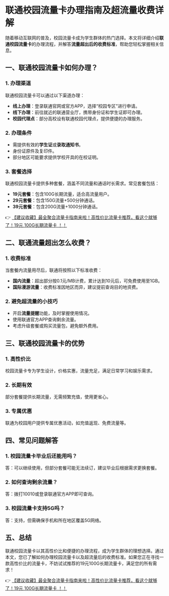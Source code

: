 # 联通校园流量卡办理指南及超流量收费详解

随着移动互联网的普及，校园流量卡成为学生群体的热门选择。本文将详细介绍**联通校园流量卡**的办理流程，并解答**流量超出后的收费标准**，帮助您轻松掌握相关信息。

## 一、联通校园流量卡如何办理？

### 1. 办理渠道
联通校园流量卡可以通过以下渠道办理：
- **线上办理**：登录联通官网或官方APP，选择“校园专区”进行申请。
- **线下办理**：前往就近的联通营业厅，携带身份证和学生证即可办理。
- **校园代理点**：部分高校设有联通校园代理点，提供便捷的办理服务。

### 2. 办理条件
- 需提供有效的**学生证**或**录取通知书**。
- 身份证原件及复印件。
- 部分地区可能要求提供学校开具的在校证明。

### 3. 套餐选择
联通校园流量卡提供多种套餐，涵盖不同流量和通话时长需求。常见套餐包括：
- **19元套餐**：包含100G长期流量，适合高流量用户。
- **29元套餐**：包含150G流量+500分钟通话。
- **39元套餐**：包含200G流量+1000分钟通话。

👉 [【建议收藏】最全聚合流量卡指南来啦！高性价比流量卡推荐，看这个就够了！19元 100G长期流量卡 ！！](https://bit.ly/Liuliangka)

## 二、联通流量超出怎么收费？

### 1. 收费标准
当套餐内流量用尽后，联通将按照以下标准收费：
- **国内流量**：超出部分按0.1元/MB计费，累计达到10元后，可免费使用至1GB。
- **国际漫游流量**：收费标准因地区而异，建议提前查询目的地资费。

### 2. 避免超流量的小技巧
- 开启**流量提醒**功能，及时掌握使用情况。
- 使用联通官方APP查询剩余流量。
- 考虑升级套餐或购买流量包，避免额外费用。

## 三、联通校园流量卡的优势

### 1. 高性价比
校园流量卡专为学生设计，价格实惠，流量充足，满足日常学习和娱乐需求。

### 2. 长期有效
部分套餐提供长期流量，无需频繁充值，使用更省心。

### 3. 专属优惠
联通为校园用户提供专属优惠活动，如充值返现、免费流量等。

## 四、常见问题解答

### 1. 校园流量卡毕业后还能用吗？
答：可以继续使用，但部分套餐可能无法续订，建议毕业后根据需求更换套餐。

### 2. 如何查询剩余流量？
答：拨打10010或登录联通官方APP即可查询。

### 3. 校园流量卡支持5G吗？
答：支持，但需确保手机和所在地区覆盖5G网络。

## 五、总结

联通校园流量卡以其高性价比和便捷的办理流程，成为学生群体的理想选择。通过本文，您已了解如何办理校园流量卡以及超流量后的收费标准。如果您正在寻找一款高性价比的流量卡，不妨试试推荐的19元100G长期流量卡，满足您的所有需求！

👉 [【建议收藏】最全聚合流量卡指南来啦！高性价比流量卡推荐，看这个就够了！19元 100G长期流量卡 ！！](https://bit.ly/Liuliangka)